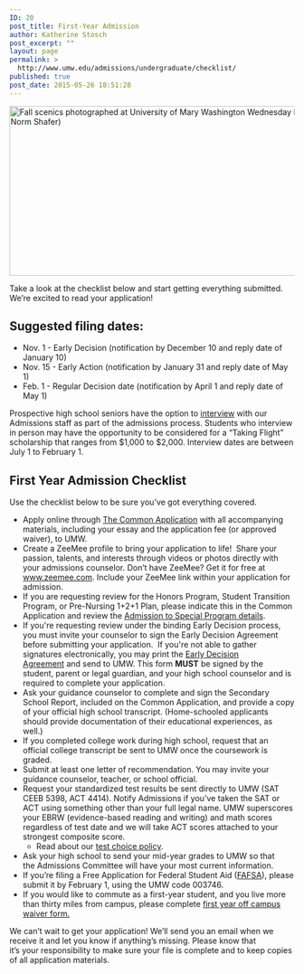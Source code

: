 ```yaml
---
ID: 20
post_title: First-Year Admission
author: Katherine Stosch
post_excerpt: ""
layout: page
permalink: >
  http://www.umw.edu/admissions/undergraduate/checklist/
published: true
post_date: 2015-05-26 18:51:28
---
```

<img class="alignnone wp-image-48248 size-full" src="http://www.umw.edu/admissions/wp-content/uploads/sites/6/2015/05/FER-Fall-Scene.jpg" alt="Fall scenics photographed at University of Mary Washington Wednesday November 17, 2010. (Photo by Norm Shafer)" width="700" height="300" />

Take a look at the checklist below and start getting everything submitted. We’re excited to read your application!
<h2><strong>Suggested filing dates:</strong></h2>
<ul>
 	<li>Nov. 1 - Early Decision (notification by December 10 and reply date of January 10)</li>
 	<li>Nov. 15 - Early Action (notification by January 31 and reply date of May 1)</li>
 	<li>Feb. 1 - Regular Decision date (notification by April 1 and reply date of May 1)</li>
</ul>
Prospective high school seniors have the option to <a href="https://admissions.umw.edu/portal/admission_interviews">interview</a> with our Admissions staff as part of the admissions process. Students who interview in person may have the opportunity to be considered for a “Taking Flight” scholarship that ranges from $1,000 to $2,000. Interview dates are between July 1 to February 1.
<h2>First Year Admission Checklist</h2>
Use the checklist below to be sure you’ve got everything covered.
<ul>
 	<li>Apply online through <a href="https://apply.commonapp.org/Login">The Common Application</a> with all accompanying materials, including your essay and the application fee (or approved waiver), to UMW.</li>
 	<li>Create a ZeeMee profile to bring your application to life!  Share your passion, talents, and interests through videos or photos directly with your admissions counselor. Don’t have ZeeMee? Get it for free at <a href="http://www.zeemee.com">www.zeemee.com</a>. Include your ZeeMee link within your application for admission.</li>
 	<li>If you are requesting review for the Honors Program, Student Transition Program, or Pre-Nursing 1+2+1 Plan, please indicate this in the Common Application and review the <a href="http://www.umw.edu/admissions/undergraduate/checklist/special-programs/">Admission to Special Program details</a>.</li>
 	<li>If you're requesting review under the binding Early Decision process, you must invite your counselor to sign the Early Decision Agreement before submitting your application.  If you're not able to gather signatures electronically, you may print the <a href="http://www.umw.edu/admissions/wp-content/uploads/sites/6/2015/05/Early_Decision_Agreement.pdf">Early Decision Agreement</a> and send to UMW. This form <strong>MUST</strong> be signed by the student, parent or legal guardian, and your high school counselor and is required to complete your application.</li>
 	<li>Ask your guidance counselor to complete and sign the Secondary School Report, included on the Common Application, and provide a copy of your official high school transcript. (Home-schooled applicants should provide documentation of their educational experiences, as well.)</li>
 	<li>If you completed college work during high school, request that an official college transcript be sent to UMW once the coursework is graded.</li>
 	<li>Submit at least one letter of recommendation. You may invite your guidance counselor, teacher, or school official.</li>
 	<li>Request your standardized test results be sent directly to UMW (SAT CEEB 5398, ACT 4414). Notify Admissions if you’ve taken the SAT or ACT using something other than your full legal name. UMW superscores your EBRW (evidence-based reading and writing) and math scores regardless of test date and we will take ACT scores attached to your strongest composite score.
<ul>
 	<li>Read about our <a href="/admissions/undergraduate/checklist/test-optional/">test choice policy</a>.</li>
</ul>
</li>
 	<li>Ask your high school to send your mid-year grades to UMW so that the Admissions Committee will have your most current information.</li>
 	<li>If you’re filing a Free Application for Federal Student Aid (<a href="https://fafsa.ed.gov/">FAFSA</a>), please submit it by February 1, using the UMW code 003746.</li>
 	<li>If you would like to commute as a first-year student, and you live more than thirty miles from campus, please complete <a href="https://www.umw.edu/admissions/first-year-off-campus-waiver-form/">first year off campus waiver form.</a></li>
</ul>
We can’t wait to get your application! We’ll send you an email when we receive it and let you know if anything’s missing. Please know that it’s your responsibility to make sure your file is complete and to keep copies of all application materials.